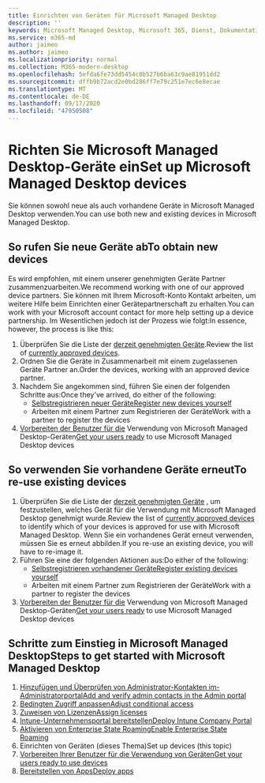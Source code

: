 ```yaml
---
title: Einrichten von Geräten für Microsoft Managed Desktop
description: ''
keywords: Microsoft Managed Desktop, Microsoft 365, Dienst, Dokumentation
ms.service: m365-md
author: jaimeo
ms.author: jaimeo
ms.localizationpriority: normal
ms.collection: M365-modern-desktop
ms.openlocfilehash: 5efda6fe73dd5454c8b527b6ba63c9ae81951dd2
ms.sourcegitcommit: dffb9b72acd2e0bd286ff7e79c251e7ec6e8ecae
ms.translationtype: MT
ms.contentlocale: de-DE
ms.lasthandoff: 09/17/2020
ms.locfileid: "47950508"
---
```

# <a name="set-up-microsoft-managed-desktop-devices"></a><span data-ttu-id="74bf2-103">Richten Sie Microsoft Managed Desktop-Geräte ein</span><span class="sxs-lookup"><span data-stu-id="74bf2-103">Set up Microsoft Managed Desktop devices</span></span>

<span data-ttu-id="74bf2-104">Sie können sowohl neue als auch vorhandene Geräte in Microsoft Managed Desktop verwenden.</span><span class="sxs-lookup"><span data-stu-id="74bf2-104">You can use both new and existing devices in Microsoft Managed Desktop.</span></span>

## <a name="to-obtain-new-devices"></a><span data-ttu-id="74bf2-105">So rufen Sie neue Geräte ab</span><span class="sxs-lookup"><span data-stu-id="74bf2-105">To obtain new devices</span></span>

<span data-ttu-id="74bf2-106">Es wird empfohlen, mit einem unserer genehmigten Geräte Partner zusammenzuarbeiten.</span><span class="sxs-lookup"><span data-stu-id="74bf2-106">We recommend working with one of our approved device partners.</span></span> <span data-ttu-id="74bf2-107">Sie können mit Ihrem Microsoft-Konto Kontakt arbeiten, um weitere Hilfe beim Einrichten einer Gerätepartnerschaft zu erhalten.</span><span class="sxs-lookup"><span data-stu-id="74bf2-107">You can work with your Microsoft account contact for more help setting up a device partnership.</span></span> <span data-ttu-id="74bf2-108">Im Wesentlichen jedoch ist der Prozess wie folgt:</span><span class="sxs-lookup"><span data-stu-id="74bf2-108">In essence, however, the process is like this:</span></span>

1. <span data-ttu-id="74bf2-109">Überprüfen Sie die Liste der [derzeit genehmigten Geräte](../service-description/device-list.md).</span><span class="sxs-lookup"><span data-stu-id="74bf2-109">Review the list of [currently approved devices](../service-description/device-list.md).</span></span>
2. <span data-ttu-id="74bf2-110">Ordnen Sie die Geräte in Zusammenarbeit mit einem zugelassenen Geräte Partner an.</span><span class="sxs-lookup"><span data-stu-id="74bf2-110">Order the devices, working with an approved device partner.</span></span>
3. <span data-ttu-id="74bf2-111">Nachdem Sie angekommen sind, führen Sie einen der folgenden Schritte aus:</span><span class="sxs-lookup"><span data-stu-id="74bf2-111">Once they've arrived, do either of the following:</span></span>
    - [<span data-ttu-id="74bf2-112">Selbstregistrieren neuer Geräte</span><span class="sxs-lookup"><span data-stu-id="74bf2-112">Register new devices yourself</span></span>](register-devices-self.md)
    - <span data-ttu-id="74bf2-113">Arbeiten mit einem Partner zum Registrieren der Geräte</span><span class="sxs-lookup"><span data-stu-id="74bf2-113">Work with a partner to register the devices</span></span>
4. <span data-ttu-id="74bf2-114">[Vorbereiten der Benutzer für die](get-started-devices.md) Verwendung von Microsoft Managed Desktop-Geräten</span><span class="sxs-lookup"><span data-stu-id="74bf2-114">[Get your users ready](get-started-devices.md) to use Microsoft Managed Desktop devices</span></span>

## <a name="to-re-use-existing-devices"></a><span data-ttu-id="74bf2-115">So verwenden Sie vorhandene Geräte erneut</span><span class="sxs-lookup"><span data-stu-id="74bf2-115">To re-use existing devices</span></span>

1. <span data-ttu-id="74bf2-116">Überprüfen Sie die Liste der [derzeit genehmigten Geräte](../service-description/device-list.md) , um festzustellen, welches Gerät für die Verwendung mit Microsoft Managed Desktop genehmigt wurde.</span><span class="sxs-lookup"><span data-stu-id="74bf2-116">Review the list of [currently approved devices](../service-description/device-list.md) to identify which of your devices is approved for use with Microsoft Managed Desktop.</span></span> <span data-ttu-id="74bf2-117">Wenn Sie ein vorhandenes Gerät erneut verwenden, müssen Sie es erneut abbilden.</span><span class="sxs-lookup"><span data-stu-id="74bf2-117">If you re-use an existing device, you will have to re-image it.</span></span>
2. <span data-ttu-id="74bf2-118">Führen Sie eine der folgenden Aktionen aus:</span><span class="sxs-lookup"><span data-stu-id="74bf2-118">Do either of the following:</span></span>
    - [<span data-ttu-id="74bf2-119">Selbstregistrieren vorhandener Geräte</span><span class="sxs-lookup"><span data-stu-id="74bf2-119">Register existing devices yourself</span></span>](register-reused-devices-self.md)
    - <span data-ttu-id="74bf2-120">Arbeiten mit einem Partner zum Registrieren der Geräte</span><span class="sxs-lookup"><span data-stu-id="74bf2-120">Work with a partner to register the devices</span></span>
3. <span data-ttu-id="74bf2-121">[Vorbereiten der Benutzer für die](get-started-devices.md) Verwendung von Microsoft Managed Desktop-Geräten</span><span class="sxs-lookup"><span data-stu-id="74bf2-121">[Get your users ready](get-started-devices.md) to use Microsoft Managed Desktop devices</span></span>

## <a name="steps-to-get-started-with-microsoft-managed-desktop"></a><span data-ttu-id="74bf2-122">Schritte zum Einstieg in Microsoft Managed Desktop</span><span class="sxs-lookup"><span data-stu-id="74bf2-122">Steps to get started with Microsoft Managed Desktop</span></span>

1. [<span data-ttu-id="74bf2-123">Hinzufügen und Überprüfen von Administrator-Kontakten im-Administratorportal</span><span class="sxs-lookup"><span data-stu-id="74bf2-123">Add and verify admin contacts in the Admin portal</span></span>](add-admin-contacts.md)
2. [<span data-ttu-id="74bf2-124">Bedingten Zugriff anpassen</span><span class="sxs-lookup"><span data-stu-id="74bf2-124">Adjust conditional access</span></span>](conditional-access.md)
3. [<span data-ttu-id="74bf2-125">Zuweisen von Lizenzen</span><span class="sxs-lookup"><span data-stu-id="74bf2-125">Assign licenses</span></span>](assign-licenses.md)
4. [<span data-ttu-id="74bf2-126">Intune-Unternehmensportal bereitstellen</span><span class="sxs-lookup"><span data-stu-id="74bf2-126">Deploy Intune Company Portal</span></span>](company-portal.md)
5. [<span data-ttu-id="74bf2-127">Aktivieren von Enterprise State Roaming</span><span class="sxs-lookup"><span data-stu-id="74bf2-127">Enable Enterprise State Roaming</span></span>](enterprise-state-roaming.md)
6. <span data-ttu-id="74bf2-128">Einrichten von Geräten (dieses Thema)</span><span class="sxs-lookup"><span data-stu-id="74bf2-128">Set up devices (this topic)</span></span>
7. [<span data-ttu-id="74bf2-129">Vorbereiten Ihrer Benutzer für die Verwendung von Geräten</span><span class="sxs-lookup"><span data-stu-id="74bf2-129">Get your users ready to use devices</span></span>](get-started-devices.md)
8. [<span data-ttu-id="74bf2-130">Bereitstellen von Apps</span><span class="sxs-lookup"><span data-stu-id="74bf2-130">Deploy apps</span></span>](deploy-apps.md)
